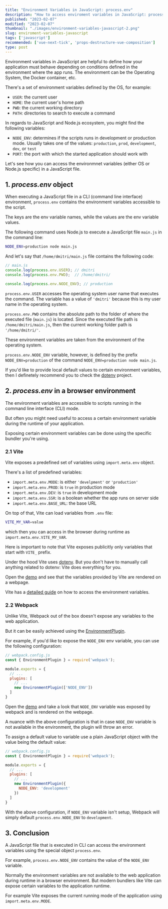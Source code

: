 ```yaml
---
title: "Environment Variables in JavaScript: process.env"
description: "How to access enviroment variables in JavaScript: process.env"  
published: "2023-02-07"
modified: "2023-02-07"
thumbnail: "./images/environment-variables-javascript-2.png"
slug: enviroment-variables-javascript
tags: ['javascript']
recommended: ['vue-next-tick', 'props-destructure-vue-composition']
type: post
---
```


Environment variables in JavaScript are helpful to define how your application must behave depending on conditions defined in the environment where the app runs. The environment can be the Operating System, the Docker container, etc.  

There's a set of environment variables defined by the OS, for example:

* `USER`: the current user
* `HOME`: the current user's home path
* `PWD`: the current working directory
* `PATH`: directories to search to execute a command

In regards to JavaScript and Node.js ecosystem, you might find the following variables:

* `NODE_ENV`: determines if the scripts runs in development or production mode. Usually takes one of the values: `production`, `prod`, `development`, `dev`, or `test`
* `PORT`: the port with which the started application should work with

Let's see how you can access the environmnet variables (either OS or Node.js specific) in a JavaScript file.  

## 1. *process.env* object

When executing a JavaScript file in a CLI (command line interface) environment, `process.env` contains the environment variables accessible to the script.  

The keys are the env variable names, while the values are the env variable values.  

The following command uses Node.js to execute a JavaScript file `main.js` in the command line:

```bash
NODE_ENV=production node main.js
```

And let's say that `/home/dmitri/main.js` file contains the following code:

```javascript
// main.js
console.log(process.env.USER); // dmitri
console.log(process.env.PWD);  // /home/dmitri/

console.log(process.env.NODE_ENV); // production
```

`process.env.USER` accesses the operating system user name that executes the command. The variable has a value of `'dmitri'` because this is my user name in the operating system.  

`process.env.PWD` contains the absolute path to the folder of where the executed file (`main.js`) is located. Since the executed file path is `/home/dmitri/main.js`, then the current working folder path is `'/home/dmitri/'`.  

These environment variables are taken from the environment of the operating system.  

`process.env.NODE_ENV` variable, however, is defined by the prefix `NODE_ENV=production` of the command `NODE_ENV=production node main.js`. 

If you'd like to provide local default values to certain environment variables, then I definetely recommend you to check the [dotenv](https://github.com/motdotla/dotenv) project.  

## 2. *process.env* in a browser environment

The environment variables are accessible to scripts running in the command line interface (CLI) mode.  

But often you might need useful to access a certain environment variable during the runtime of your application.  

Exposing certain environment variables can be done using the specific bundler you're using.  

### 2.1 Vite

Vite exposes a predefined set of variables using `import.meta.env` object. 

There's a list of predefined variables: 

* `import.meta.env.MODE`: is either `'develpment'` or `'production'`
* `import.meta.env.PROD`: is `true` in production mode
* `import.meta.env.DEV`: is `true` in development mode
* `import.meta.env.SSR`: is a boolean whether the app runs on server side
* `import.meta.env.BASE_URL`: the base URL

On top of that, Vite can load variables from `.env` file:

```bash
VITE_MY_VAR=value
```

which then you can access in the browser during runtime as `import.meta.env.VITE_MY_VAR`.  

Here is important to note that Vite exposes publicitly only variables that start with `VITE_` prefix.  

Under the hood Vite uses [dotenv](https://github.com/motdotla/dotenv). But you don't have to manually call anything related to dotenv: Vite does everything for you.

Open the [demo](https://stackblitz.com/edit/vitejs-vite-61fsdd?file=src%2FApp.vue) and see that the variables provided by Vite are rendered on a webpage.  

Vite has a [detailed guide](https://vitejs.dev/guide/env-and-mode.html) on how to access the environment variables.  

### 2.2 Webpack

Unlike Vite, Webpack out of the box doesn't expose any variables to the web application.  

But it can be easily achieved using the [EnvironmentPlugin](https://webpack.js.org/plugins/environment-plugin/).  

For example, if you'd like to expose the `NODE_ENV` env variable, you can use the following configuration:

```javascript {7}
// webpack.config.js
const { EnvironmentPlugin } = require('webpack');

module.exports = {
  // ...
  plugins: [
    // ...
    new EnvironmentPlugin(['NODE_ENV'])
  ]
}
```

Open the [demo](https://stackblitz.com/edit/webpack-5-react-starter-twfbyv?file=src%2Fapp.tsx) and take a look that `NODE_ENV` variable was exposed by webpack and is rendered on the webpage.  

A nuance with the above configuration is that in case `NODE_ENV` variable is not available in the environment, the plugin will throw an error.  

To assign a default value to variable use a plain JavaScript object with the value being the default value:

```javascript {8}
// webpack.config.js
const { EnvironmentPlugin } = require('webpack');

module.exports = {
  // ...
  plugins: [
    // ...
    new EnvironmentPlugin({
      NODE_ENV: 'development'
    })
  ]
}
``` 

With the above configuration, if `NODE_ENV` variable isn't setup, Webpack will simply default `process.env.NODE_ENV` to `development`.  

## 3. Conclusion

A JavaScript file that is executed in CLI can access the environment variables using the special object `process.env`. 

For example, `process.env.NODE_ENV` contains the value of the `NODE_ENV` variable.  

Normally the environment variables are not available to the web application during runtime in a browser environment. But modern bundlers like Vite can expose certain variables to the application runtime. 

For example Vite exposes the current running mode of the application using `import.meta.env.MODE`.  